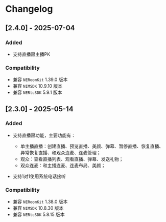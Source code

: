 # Changelog
## [2.4.0] - 2025-07-04

### Added
- 支持直播房主播PK
  
### Compatibility
- 兼容 `NERoomKit` 1.39.0 版本
- 兼容 `NIMSDK` 10.9.10 版本
- 兼容 `NERtcSDK` 5.9.1 版本


## [2.3.0] - 2025-05-14

### Added
- 支持直播房功能，主要功能有：
  * 单主播直播：创建直播、预览直播、美颜、弹幕、暂停直播、恢复直播、异常恢复直播、和观众连麦、连麦管理；
  * 观众：查看直播列表、观看直播、弹幕、发送礼物；
  * 观众连麦：和主播连麦、连麦布局、美颜；
  
- 支持1对1使用系统电话接听

### Compatibility
- 兼容 `NERoomKit` 1.38.0 版本
- 兼容 `NIMSDK` 10.8.30 版本
- 兼容 `NERtcSDK` 5.8.15 版本


